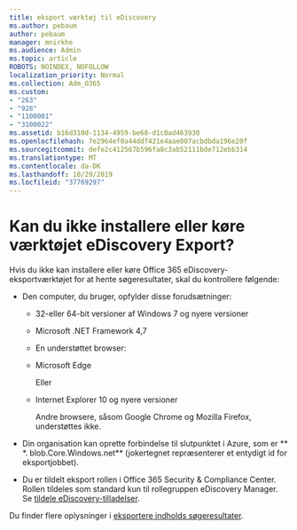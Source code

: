 ```yaml
---
title: eksport værktøj til eDiscovery
ms.author: pebaum
author: pebaum
manager: mnirkhe
ms.audience: Admin
ms.topic: article
ROBOTS: NOINDEX, NOFOLLOW
localization_priority: Normal
ms.collection: Adm_O365
ms.custom:
- "263"
- "928"
- "1100001"
- "3100022"
ms.assetid: b16d310d-1134-4959-be68-d1c0ad463930
ms.openlocfilehash: 7e2964ef0a44ddf421e4aae007acbdbda196e20f
ms.sourcegitcommit: defe2c412567b596fa8c3ab52111bde712ebb314
ms.translationtype: MT
ms.contentlocale: da-DK
ms.lasthandoff: 10/29/2019
ms.locfileid: "37769297"
---
```

# <a name="cant-install-or-run-the-ediscovery-export-tool"></a>Kan du ikke installere eller køre værktøjet eDiscovery Export?

Hvis du ikke kan installere eller køre Office 365 eDiscovery-eksportværktøjet for at hente søgeresultater, skal du kontrollere følgende:
  
- Den computer, du bruger, opfylder disse forudsætninger:

  - 32-eller 64-bit versioner af Windows 7 og nyere versioner

  - Microsoft .NET Framework 4,7

  - En understøttet browser:

  - Microsoft Edge

    Eller

  - Internet Explorer 10 og nyere versioner

    Andre browsere, såsom Google Chrome og Mozilla Firefox, understøttes ikke.

- Din organisation kan oprette forbindelse til slutpunktet i Azure, som er ** \*. blob.Core.Windows.net** (jokertegnet repræsenterer et entydigt id for eksportjobbet).

- Du er tildelt eksport rollen i Office 365 Security &amp; Compliance Center. Rollen tildeles som standard kun til rollegruppen eDiscovery Manager. Se [tildele eDiscovery-tilladelser](https://docs.microsoft.com/office365/securitycompliance/assign-ediscovery-permissions).

Du finder flere oplysninger i [eksportere indholds søgeresultater](https://docs.microsoft.com/office365/securitycompliance/export-search-results).
  